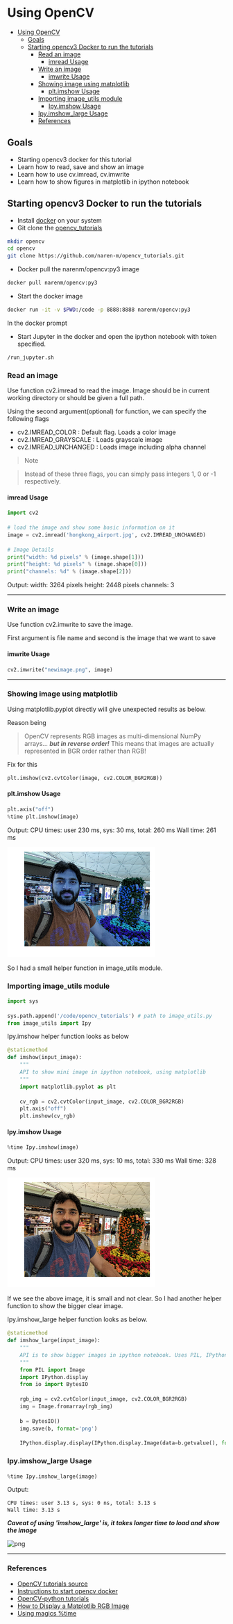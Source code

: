 # Using OpenCV

<!-- TOC -->

- [Using OpenCV](#using-opencv)
    - [Goals](#goals)
    - [Starting opencv3 Docker to run the tutorials](#starting-opencv3-docker-to-run-the-tutorials)
        - [Read an image](#read-an-image)
            - [imread Usage](#imread-usage)
        - [Write an image](#write-an-image)
            - [imwrite Usage](#imwrite-usage)
        - [Showing image using matplotlib](#showing-image-using-matplotlib)
            - [plt.imshow Usage](#pltimshow-usage)
        - [Importing image_utils module](#importing-image_utils-module)
            - [Ipy.imshow Usage](#ipyimshow-usage)
        - [Ipy.imshow_large Usage](#ipyimshow_large-usage)
        - [References](#references)

<!-- /TOC -->

## Goals

- Starting opencv3 docker for this tutorial
- Learn how to read, save and show an image
- Learn how to use cv.imread, cv.imwrite
- Learn how to show figures in matplotlib in ipython notebook

## Starting opencv3 Docker to run the tutorials

- Install [docker](https://docs.docker.com/engine/getstarted/step_one/#step-1-get-docker) on your system
- Git clone the [opencv_tutorials](https://github.com/naren-m/opencv_tutorials)

```bash
mkdir opencv
cd opencv
git clone https://github.com/naren-m/opencv_tutorials.git
```

- Docker pull the narenm/opencv:py3 image

```bash
docker pull narenm/opencv:py3
```

- Start the docker image

```bash
docker run -it -v $PWD:/code -p 8888:8888 narenm/opencv:py3
```

In the docker prompt

- Start Jupyter in the docker and open the ipython notebook with token specified.

```bash
/run_jupyter.sh
```

### Read an image

Use function cv2.imread to read the image. Image should be in current working directory or should be given a full path.

Using the second argument(optional) for function, we can specify the following flags

- cv2.IMREAD_COLOR      : Default flag. Loads a color image
- cv2.IMREAD_GRAYSCALE  : Loads grayscale image
- cv2.IMREAD_UNCHANGED  : Loads image including alpha channel

> Note

> Instead of these three flags, you can simply pass integers 1, 0 or -1 respectively.

#### imread Usage

```python
import cv2

# load the image and show some basic information on it
image = cv2.imread('hongkong_airport.jpg', cv2.IMREAD_UNCHANGED)

# Image Details
print("width: %d pixels" % (image.shape[1]))
print("height: %d pixels" % (image.shape[0]))
print("channels: %d" % (image.shape[2]))
```

Output:
    width: 3264 pixels
    height: 2448 pixels
    channels: 3

***

### Write an image

Use function cv2.imwrite to save the image.

First argument is file name and second is the image that we want to save

#### imwrite Usage

```python
cv2.imwrite("newimage.png", image)
```

***

### Showing image using matplotlib

Using matplotlib.pyplot directly will give unexpected results as below.

Reason being
> OpenCV represents RGB images as multi-dimensional NumPy arrays… ***but in reverse order!***
> This means that images are actually represented in BGR order rather than RGB!

Fix for this

```python
plt.imshow(cv2.cvtColor(image, cv2.COLOR_BGR2RGB))
```

#### plt.imshow Usage

```python
plt.axis("off")
%time plt.imshow(image)
```

Output:
    CPU times: user 230 ms, sys: 30 ms, total: 260 ms
    Wall time: 261 ms

![png](../img/opencv_tutorials/basics/read_write_images/output_6_2.png)

So I had a small helper function in image_utils module.

### Importing image_utils module

```python
import sys

sys.path.append('/code/opencv_tutorials') # path to image_utils.py
from image_utils import Ipy
```

Ipy.imshow helper function looks as below

```python
@staticmethod
def imshow(input_image):
    """
    API to show mini image in ipython notebook, using matplotlib
    """
    import matplotlib.pyplot as plt

    cv_rgb = cv2.cvtColor(input_image, cv2.COLOR_BGR2RGB)
    plt.axis("off")
    plt.imshow(cv_rgb)
```

#### Ipy.imshow Usage

```python
%time Ipy.imshow(image)
```

Output:
    CPU times: user 320 ms, sys: 10 ms, total: 330 ms
    Wall time: 328 ms

![png](../img/opencv_tutorials/basics/read_write_images/output_8_1.png)


If we see the above image, it is small and not clear. So I had another helper function to show the bigger clear image.

Ipy.imshow_large helper function looks as below.

```python
@staticmethod
def imshow_large(input_image):
    """
    API is to show bigger images in ipython notebook. Uses PIL, IPython.display and BytesIO
    """
    from PIL import Image
    import IPython.display
    from io import BytesIO

    rgb_img = cv2.cvtColor(input_image, cv2.COLOR_BGR2RGB)
    img = Image.fromarray(rgb_img)

    b = BytesIO()
    img.save(b, format='png')

    IPython.display.display(IPython.display.Image(data=b.getvalue(), format='png', embed=True))
```

### Ipy.imshow_large Usage

```python
%time Ipy.imshow_large(image)
```

Output:

    CPU times: user 3.13 s, sys: 0 ns, total: 3.13 s
    Wall time: 3.13 s

___Caveat of using  'imshow\_large' is, it takes longer time to load and show the image___


![png](../img/opencv_tutorials/basics/read_write_images/output_10_0.png)

***


### References

- [OpenCV tutorials source](https://github.com/naren-m/opencv_tutorials)
- [Instructions to start opencv docker](https://github.com/naren-m/opencv_tutorials/blob/master/README.md)
- [OpenCV-python tutorials](http://docs.opencv.org/3.2.0/dc/d2e/tutorial_py_image_display.html)
- [How to Display a Matplotlib RGB Image](http://www.pyimagesearch.com/2014/11/03/display-matplotlib-rgb-image/)
- [Using magics %time](https://ipython.org/ipython-doc/3/interactive/magics.html)
